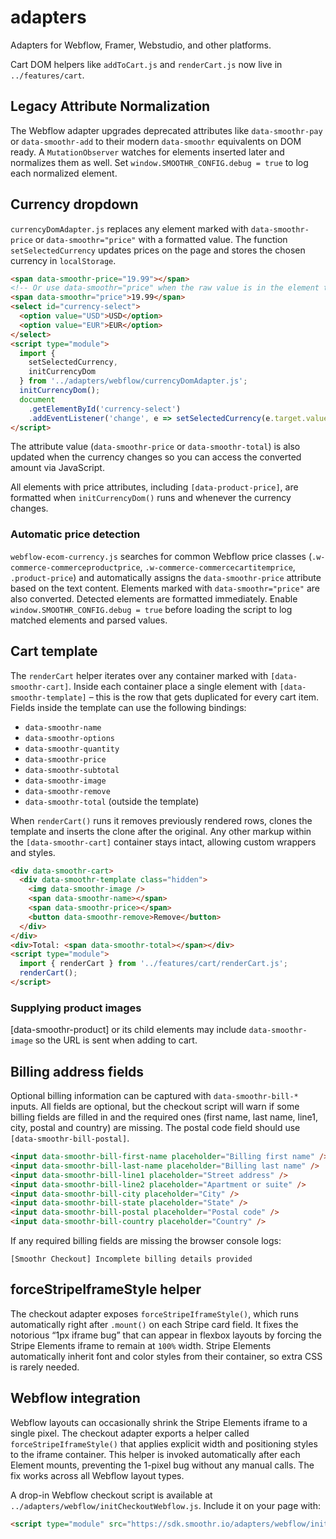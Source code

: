 # adapters

Adapters for Webflow, Framer, Webstudio, and other platforms.

Cart DOM helpers like `addToCart.js` and `renderCart.js` now live in `../features/cart`.

## Legacy Attribute Normalization

The Webflow adapter upgrades deprecated attributes like `data-smoothr-pay` or
`data-smoothr-add` to their modern `data-smoothr` equivalents on DOM ready. A
`MutationObserver` watches for elements inserted later and normalizes them as
well. Set `window.SMOOTHR_CONFIG.debug = true` to log each normalized element.

## Currency dropdown

`currencyDomAdapter.js` replaces any element marked with `data-smoothr-price` or
`data-smoothr="price"` with a formatted value. The function
`setSelectedCurrency` updates prices on the page and stores
the chosen currency in `localStorage`.

```html
<span data-smoothr-price="19.99"></span>
<!-- Or use data-smoothr="price" when the raw value is in the element text -->
<span data-smoothr="price">19.99</span>
<select id="currency-select">
  <option value="USD">USD</option>
  <option value="EUR">EUR</option>
</select>
<script type="module">
  import {
    setSelectedCurrency,
    initCurrencyDom
  } from '../adapters/webflow/currencyDomAdapter.js';
  initCurrencyDom();
  document
    .getElementById('currency-select')
    .addEventListener('change', e => setSelectedCurrency(e.target.value));
</script>
```

The attribute value (`data-smoothr-price` or `data-smoothr-total`) is also
updated when the currency changes so you can access the converted amount via
JavaScript.

All elements with price attributes, including `[data-product-price]`, are
formatted when `initCurrencyDom()` runs and whenever the currency changes.

### Automatic price detection

`webflow-ecom-currency.js` searches for common Webflow price classes
(`.w-commerce-commerceproductprice`, `.w-commerce-commercecartitemprice`,
`.product-price`) and automatically assigns the `data-smoothr-price` attribute
based on the text content. Elements marked with `data-smoothr="price"` are also
converted. Detected elements are formatted immediately. Enable
`window.SMOOTHR_CONFIG.debug = true` before loading the script to log matched
elements and parsed values.

## Cart template

The `renderCart` helper iterates over any container marked with
`[data-smoothr-cart]`. Inside each container place a single element with
`[data-smoothr-template]` – this is the row that gets duplicated for every cart
item. Fields inside the template can use the following bindings:

- `data-smoothr-name`
- `data-smoothr-options`
- `data-smoothr-quantity`
- `data-smoothr-price`
- `data-smoothr-subtotal`
- `data-smoothr-image`
- `data-smoothr-remove`
- `data-smoothr-total` (outside the template)

When `renderCart()` runs it removes previously rendered rows, clones the
template and inserts the clone after the original. Any other markup within the
`[data-smoothr-cart]` container stays intact, allowing custom wrappers and
styles.

```html
<div data-smoothr-cart>
  <div data-smoothr-template class="hidden">
    <img data-smoothr-image />
    <span data-smoothr-name></span>
    <span data-smoothr-price></span>
    <button data-smoothr-remove>Remove</button>
  </div>
</div>
<div>Total: <span data-smoothr-total></span></div>
<script type="module">
  import { renderCart } from '../features/cart/renderCart.js';
  renderCart();
</script>
```
### Supplying product images

[data-smoothr-product] or its child elements may include `data-smoothr-image` so the URL is sent when adding to cart.

## Billing address fields

Optional billing information can be captured with `data-smoothr-bill-*` inputs. All fields are optional, but the checkout script will warn if some billing fields are filled in and the required ones (first name, last name, line1, city, postal and country) are missing. The postal code field should use `[data-smoothr-bill-postal]`.

```html
<input data-smoothr-bill-first-name placeholder="Billing first name" />
<input data-smoothr-bill-last-name placeholder="Billing last name" />
<input data-smoothr-bill-line1 placeholder="Street address" />
<input data-smoothr-bill-line2 placeholder="Apartment or suite" />
<input data-smoothr-bill-city placeholder="City" />
<input data-smoothr-bill-state placeholder="State" />
<input data-smoothr-bill-postal placeholder="Postal code" />
<input data-smoothr-bill-country placeholder="Country" />
```

If any required billing fields are missing the browser console logs:

```
[Smoothr Checkout] Incomplete billing details provided
```


## forceStripeIframeStyle helper

The checkout adapter exposes `forceStripeIframeStyle()`, which runs automatically right after `.mount()` on each Stripe card field. It fixes the notorious “1px iframe bug” that can appear in flexbox layouts by forcing the Stripe Elements iframe to remain at `100%` width.
Stripe Elements automatically inherit font and color styles from their container, so extra CSS is rarely needed.


## Webflow integration

Webflow layouts can occasionally shrink the Stripe Elements iframe to a single pixel. The checkout adapter exports a helper called `forceStripeIframeStyle()` that applies explicit width and positioning styles to the iframe container. This helper is invoked automatically after each Element mounts, preventing the 1-pixel bug without any manual calls. The fix works across all Webflow layout types.

A drop-in Webflow checkout script is available at `../adapters/webflow/initCheckoutWebflow.js`.
Include it on your page with:

```html
<script type="module" src="https://sdk.smoothr.io/adapters/webflow/initCheckoutWebflow.js?v=dev-final"></script>
```
